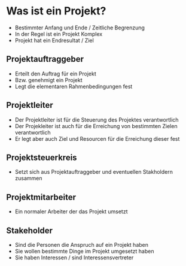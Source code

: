 # Was ist ein Projekt?
- Bestimmter Anfang und Ende / Zeitliche Begrenzung
- In der Regel ist ein Projekt Komplex
- Projekt hat ein Endresultat / Ziel

## Projektauftraggeber
- Erteilt den Auftrag für ein Projekt
- Bzw. genehmigt ein Projekt
- Legt die elementaren Rahmenbedingungen fest

## Projektleiter
- Der Projektleiter ist für die Steuerung des Projektes verantwortlich
- Der Projekleiter ist auch für die Erreichung von bestimmten Zielen verantwortlich
- Er legt aber auch Ziel und Resourcen für die Erreichung dieser fest

## Projektsteuerkreis
- Setzt sich aus Projektauftraggeber und eventuellen Stakholdern zusammen

## Projektmitarbeiter
- Ein normaler Arbeiter der das Projekt umsetzt

## Stakeholder
- Sind die Personen die Anspruch auf ein Projekt haben
- Sie wollen bestimmte Dinge im Projekt umgesetzt haben
- Sie haben Interessen / sind Interessensvertreter 